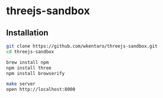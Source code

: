 # threejs-sandbox

## Installation

```bash
git clone https://github.com/wkentaro/threejs-sandbox.git
cd threejs-sandbox

brew install npm
npm install three
npm install browserify

make server
open http://localhost:8000
```
